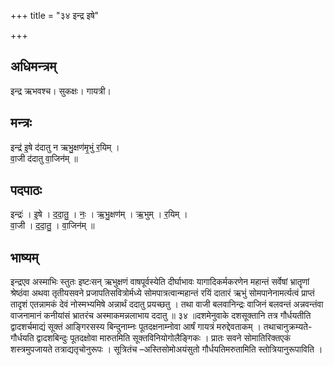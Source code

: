 +++
title = "३४ इन्द्र इषे"

+++
## अधिमन्त्रम्
इन्द्र ऋभवश्च। सुकक्षः। गायत्री।

## मन्त्रः
इन्द्र॑ इ॒षे द॑दातु न ऋभु॒क्षण॑मृ॒भुं र॒यिम् ।  
वा॒जी द॑दातु वा॒जिन॑म् ॥

## पदपाठः
इन्द्रः॑ । इ॒षे । द॒दा॒तु॒ । नः॒ । ऋ॒भु॒क्षण॑म् । ऋ॒भुम् । र॒यिम् ।  
वा॒जी । द॒दा॒तु॒ । वा॒जिन॑म् ॥

## भाष्यम्
इन्द्रएव अस्माभिः स्तुतः इष्टःसन् ऋभुक्षणं वाषपूर्वस्येति दीर्घाभावः यागादिकर्मकरणेन महान्तं सर्वेषां भ्रातॄणां श्रेष्ठंवा अथवा तृतीयसवने प्रजापतिसवित्रोर्मध्ये सोमपात्रत्वान्महान्तं रयिं दातारं ऋभुं सोमपानेनामर्त्यत्वं प्राप्तं तादृशं एतन्नामकं देवं नोस्मभ्यमिषे अन्नार्थं ददातु प्रयच्छतु । तथा वाजी बलवानिन्द्रः वाजिनं बलवन्तं अन्नवन्तंवा वाजनामानं कनीयांसं भ्रातरंच अस्माकमन्नलाभाय ददातु ॥ ३४ ॥दशमेनुवाके दशसूक्तानि तत्र गौर्धयतीति द्वादशर्चमाद्यं सूक्तं आङ्गिरसस्य बिन्दुनाम्नः पूतदक्षनाम्नोवा आर्षं गायत्रं मरुद्देवताकम् । तथाचानुक्रम्यते-गौर्धयति द्वादशबिन्दुः पूतदक्षोवा मारुतमिति सूक्तविनियोगोलैङ्गिकः । प्रातः सवने सोमातिरिक्तएकं शस्त्रमुपजायते तत्राद्यतृचोनुरूपः । सूत्रितंच –अस्तिसोमोअयंसुतो गौर्धयतिमरुतामिति स्तोत्रियानुरूपाविति ।